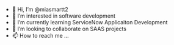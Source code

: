 - 👋 Hi, I’m @miasmartt2
- 👀 I’m interested in software development
- 🌱 I’m currently learning ServiceNow Applicaiton Development
- 💞️ I’m looking to collaborate on SAAS projects
- 📫 How to reach me ...

<!---
miasmartt2/miasmartt2 is a ✨ special ✨ repository because its `README.md` (this file) appears on your GitHub profile.
You can click the Preview link to take a look at your changes.
--->
